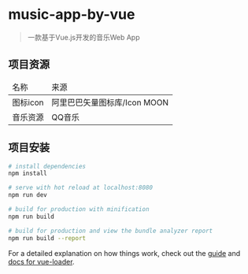 # music-app-by-vue

> 一款基于Vue.js开发的音乐Web App

<h2>项目资源</h2>
<table>
  <thead>
    <tr>
      <td>名称</td>
      <td>来源</td>
    </td>
  </thead>
  <tbody>
    <tr>
      <td>图标icon</td>
      <td>阿里巴巴矢量图标库/Icon MOON</td>
    </td>
    <tr>
      <td>音乐资源</td>
      <td>QQ音乐</td>
    </td>
  </tbody>
</table>

## 项目安装

``` bash
# install dependencies
npm install

# serve with hot reload at localhost:8080
npm run dev

# build for production with minification
npm run build

# build for production and view the bundle analyzer report
npm run build --report
```

For a detailed explanation on how things work, check out the [guide](http://vuejs-templates.github.io/webpack/) and [docs for vue-loader](http://vuejs.github.io/vue-loader).

